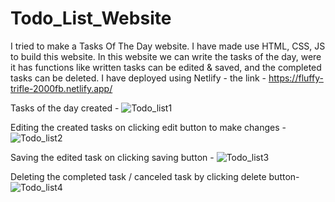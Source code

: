 # Todo_List_Website
I tried to make a Tasks Of The Day website. 
I have made use HTML, CSS, JS to build this website.
In this website we can write the tasks of the day, were it has functions like written tasks can be edited & saved, and the completed tasks can be deleted.
I have deployed using Netlify - the link - https://fluffy-trifle-2000fb.netlify.app/

Tasks of the day created - 
![Todo_list1](https://user-images.githubusercontent.com/61042120/179548908-61bc10bf-e49f-40fd-99cc-b1769d498eb6.png)

Editing the created tasks on clicking edit button to make changes - 
![Todo_list2](https://user-images.githubusercontent.com/61042120/179552790-a8f17067-9d83-480e-b868-216b74dc7f18.png)

Saving the edited task on clicking saving button - 
![Todo_list3](https://user-images.githubusercontent.com/61042120/179548928-23665db2-d154-4b84-89e3-b6b2d6860d55.png)

Deleting the completed task / canceled task by clicking delete button- 
![Todo_list4](https://user-images.githubusercontent.com/61042120/179553371-7680f725-b818-4013-a0d9-723e108e268a.png)
